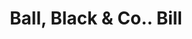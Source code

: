 ---
doi: 10.7916/D8FF54DG
date_other: '1850'
date_other_textual: 1850-1859
form: printed ephemera
genre:
- Invoices
name:
- Ball, Black & Co.
object_in_context_url: https://biggert.cul.columbia.edu/items/view/ave_biggert_00952
subject_hierarchical_geographic:
- New York, New York, United States
subject_name:
- Ball, Black & Co.
title: Ball, Black & Co.. Bill
sort_title: Ball, Black & Co.. Bill
call_number: ave_biggert_00952
coordinates:
- 40.71277777777778,-74.00583333333333
pid: ave_biggert_00952
identifiers: ave_biggert_00952
thumbnail: https://derivativo-3.library.columbia.edu/iiif/2/ldpd:344487/full/!256,256/0/native.jpg
permalink: /biggert/ave_biggert_00952/
layout: iiif-image-page
---